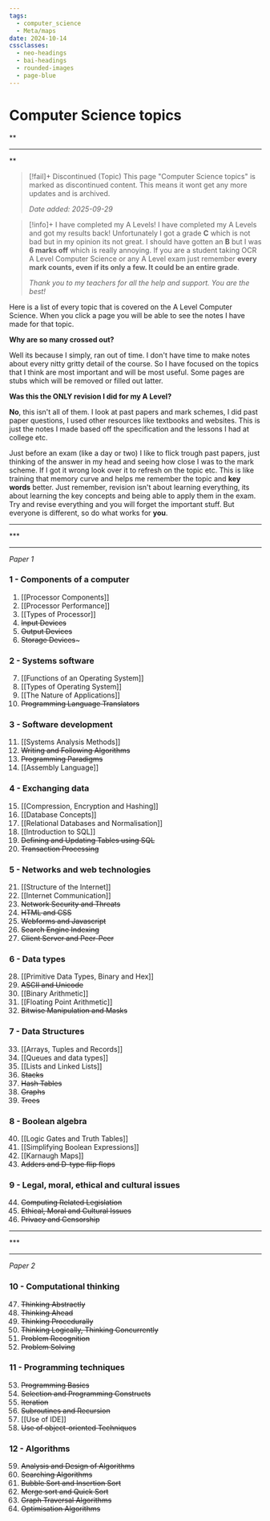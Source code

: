 ```yaml
---
tags:
  - computer_science
  - Meta/maps
date: 2024-10-14
cssclasses:
  - neo-headings
  - bai-headings
  - rounded-images
  - page-blue
---
```

# Computer Science topics

<div class="X42-star-break-line-container">
<p class="X42-star-break-line">**</p>
<hr>
<p class="X42-star-break-line">**</p>
</div>

>[!fail]+ Discontinued (Topic)
> This page "Computer Science topics" is marked as discontinued content. This means it wont get any more updates and is archived.
> 
> *Date added: 2025-09-29*

>[!info]+ I have completed my A Levels!
> I have completed my A Levels and got my results back! Unfortunately I got a grade **C** which is not bad but in my opinion its not great. I should have gotten an **B** but I was **6 marks off** which is really annoying. If you are a student taking OCR A Level Computer Science or any A Level exam just remember **every mark counts, even if its only a few. It could be an entire grade**.
> 
> *Thank you to my teachers for all the help and support. You are the best!*

Here is a list of every topic that is covered on the A Level Computer Science. When you click a page you will be able to see the notes I have made for that topic.

**Why are so many crossed out?**

Well its because I simply, ran out of time. I don't have time to make notes about every nitty gritty detail of the course. So I have focused on the topics that I think are most important and will be most useful. Some pages are stubs which will be removed or filled out latter. 

**Was this the ONLY revision I did for my A Level?**

**No**, this isn't all of them. I look at past papers and mark schemes, I did past paper questions, I used other resources like textbooks and websites. This is just the notes I made based off the specification and the lessons I had at college etc.

Just before an exam (like a day or two) I like to flick trough past papers, just thinking of the answer in my head and seeing how close I was to the mark scheme. If I got it wrong look over it to refresh on the topic etc. This is like training that memory curve and helps me remember the topic and **key words** better. Just remember, revision isn't about learning everything, its about learning the key concepts and being able to apply them in the exam. Try and revise everything and you will forget the important stuff. But everyone is different, so do what works for **you**.
<div class="X42-star-break-line-container">
<hr>
<p class="X42-star-break-line">***</p>
<hr>
</div>

*Paper 1*
### 1 - Components of a computer
1. [[Processor Components]]
2. [[Processor Performance]]
3. [[Types of Processor]]
4. ~~Input Devices~~
5. ~~Output Devices~~
6. ~~Storage Devices~~~
### 2 - Systems software
7. [[Functions of an Operating System]]
8. [[Types of Operating System]]
9. [[The Nature of Applications]]
10. ~~Programming Language Translators~~
### 3 - Software development
11. [[Systems Analysis Methods]]
12. ~~Writing and Following Algorithms~~
13. ~~Programming Paradigms~~
14. [[Assembly Language]]
### 4 - Exchanging data
15. [[Compression, Encryption and Hashing]]
16. [[Database Concepts]]
17. [[Relational Databases and Normalisation]]
18. [[Introduction to SQL]]
19. ~~Defining and Updating Tables using SQL~~
20. ~~Transaction Processing~~
### 5 - Networks and web technologies
21. [[Structure of the Internet]]
22. [[Internet Communication]]
23. ~~Network Security and Threats~~
24. ~~HTML and CSS~~
25. ~~Webforms and Javascript~~
26. ~~Search Engine Indexing~~
27. ~~Client Server and Peer-Peer~~
### 6 - Data types
28. [[Primitive Data Types, Binary and Hex]]
29. ~~ASCII and Unicode~~
30. [[Binary Arithmetic]]
31. [[Floating Point Arithmetic]]
32. ~~Bitwise Manipulation and Masks~~
### 7 - Data Structures
33. [[Arrays, Tuples and Records]]
34. [[Queues and data types]]
35. [[Lists and Linked Lists]]
36. ~~Stacks~~
37. ~~Hash Tables~~
38. ~~Graphs~~
39. ~~Trees~~
### 8 - Boolean algebra
40. [[Logic Gates and Truth Tables]]
41. [[Simplifying Boolean Expressions]]
42. [[Karnaugh Maps]]
43. ~~Adders and D-type flip flops~~
### 9 - Legal, moral, ethical and cultural issues
44. ~~Computing Related Legislation~~
45. ~~Ethical, Moral and Cultural Issues~~
46. ~~Privacy and Censorship~~

 <div class="X42-star-break-line-container">
<hr>
<p class="X42-star-break-line">***</p>
<hr>
</div>

*Paper 2*
### 10 - Computational thinking
47. ~~Thinking Abstractly~~
48. ~~Thinking Ahead~~
49. ~~Thinking Procedurally~~
50. ~~Thinking Logically, Thinking Concurrently~~
51. ~~Problem Recognition~~
52. ~~Problem Solving~~
### 11 - Programming techniques
53. ~~Programming Basics~~
54. ~~Selection and Programming Constructs~~
55. ~~Iteration~~
56. ~~Subroutines and Recursion~~
57. [[Use of IDE]]
58. ~~Use of object-oriented Techniques~~
### 12 - Algorithms
59. ~~Analysis and Design of Algorithms~~
60. ~~Searching Algorithms~~
61. ~~Bubble Sort and Insertion Sort~~
62. ~~Merge sort and Quick Sort~~
63. ~~Graph Traversal Algorithms~~
64. ~~Optimisation Algorithms~~
